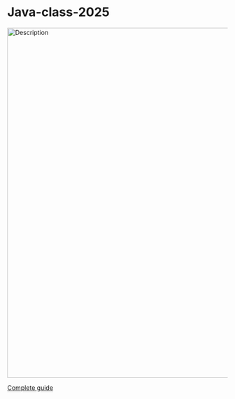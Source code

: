 # Java-class-2025
<img src="https://github.com/bos-com/Java-class-2025/blob/main/assets/java.png" alt="Description" width="5000" height="800"/>

[Complete guide ](https://github.com/bos-com/Java-class-2025/wiki/Complete-Installation--and-contribution-guide)  
